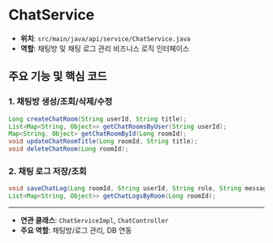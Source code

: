 # ChatService

- **위치**: `src/main/java/api/service/ChatService.java`
- **역할**: 채팅방 및 채팅 로그 관리 비즈니스 로직 인터페이스

## 주요 기능 및 핵심 코드

### 1. 채팅방 생성/조회/삭제/수정
```java
Long createChatRoom(String userId, String title);
List<Map<String, Object>> getChatRoomsByUser(String userId);
Map<String, Object> getChatRoomById(Long roomId);
void updateChatRoomTitle(Long roomId, String title);
void deleteChatRoom(Long roomId);
```

### 2. 채팅 로그 저장/조회
```java
void saveChatLog(Long roomId, String userId, String role, String message, String date, String time, String schedule, String region);
List<Map<String, Object>> getChatLogsByRoom(Long roomId);
```

---
- **연관 클래스**: `ChatServiceImpl`, `ChatController`
- **주요 역할**: 채팅방/로그 관리, DB 연동 
